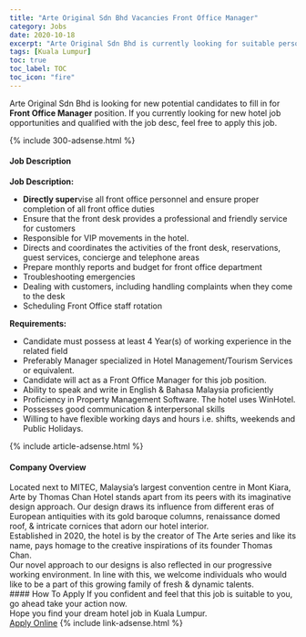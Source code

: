 ```yaml
---
title: "Arte Original Sdn Bhd Vacancies Front Office Manager" 
category: Jobs 
date: 2020-10-18 
excerpt: "Arte Original Sdn Bhd is currently looking for suitable person to fill in the Front Office Manager which positioned at Kuala Lumpur" 
tags: [Kuala Lumpur] 
toc: true 
toc_label: TOC 
toc_icon: "fire" 
--- 
```


<p>Arte Original Sdn Bhd is looking for new potential candidates to fill in for <b>Front Office Manager</b> position. If you currently looking for new hotel job opportunities and qualified with the job desc, feel free to apply this job.
</p>{% include 300-adsense.html %} 
<div><div><h4>Job Description</h4></div><div><div><span><div><p><strong>Job Description:</strong></p><ul><li><strong>Directly super</strong>vise all front office personnel and ensure proper completion of all front office duties</li><li>Ensure that the front desk provides a professional and friendly service for customers</li><li>Responsible for VIP movements in the hotel.</li><li>Directs and coordinates the activities of the front desk, reservations, guest services, concierge and telephone areas</li><li>Prepare monthly reports and budget for front office department</li><li>Troubleshooting emergencies</li><li>Dealing with customers, including handling complaints when they come to the desk</li><li>Scheduling Front Office staff rotation</li></ul><p><strong>Requirements:</strong></p><ul><li>Candidate must possess at least 4 Year(s) of working experience in the related field</li><li>Preferably Manager specialized in Hotel Management/Tourism Services or equivalent.</li><li>Candidate will act as a Front Office Manager for this job position.</li><li>Ability to speak and write in English &amp; Bahasa Malaysia proficiently</li><li>Proficiency in Property Management Software. The hotel uses WinHotel.</li><li>Possesses good communication &amp; interpersonal skills</li><li>Willing to have flexible working days and hours i.e. shifts, weekends and Public Holidays.</li></ul></div></span></div></div></div> 
{% include article-adsense.html %} 
<div><div><h4>Company Overview</h4></div><div><div><span><div><div>Located next to MITEC, Malaysia&#8217;s largest convention centre in Mont Kiara, Arte by Thomas Chan Hotel stands apart from its peers with its imaginative design approach. Our design draws its influence from different eras of European antiquities with its gold baroque columns, renaissance domed roof, &amp; intricate cornices that adorn our hotel interior.</div>
<div>Established in 2020, the hotel is by the creator of The Arte series and like its name, pays homage to the creative inspirations of its founder Thomas Chan.</div>
<div>Our novel approach to our designs is also reflected in our progressive working environment. In line with this, we welcome individuals who would like to be a part of this growing family of fresh &amp; dynamic talents.</div></div></span></div></div></div> 
#### How To Apply 
If you confident and feel that this job is suitable to you, go ahead take your action now. <br/> 
Hope you find your dream hotel job in Kuala Lumpur. <br/> 
<a href="https://www.jobstreet.com.my/en/job/front-office-manager-4398241?jobId=jobstreet-my-job-4398241" class="btn btn--info" target="_blank" rel="nofollow noopenner">Apply Online</a> 
{% include link-adsense.html %} 